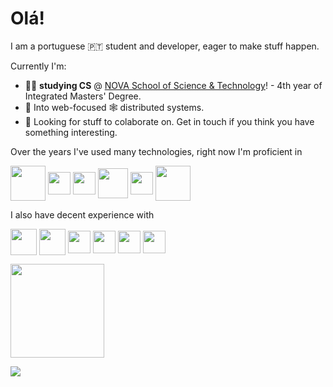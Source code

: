 # Olá!

I am a portuguese 🇵🇹 student and developer, eager to make stuff happen.

Currently I'm:

- 👨‍🎓 **studying CS** @ [NOVA School of Science & Technology](https://www.fct.unl.pt/)! - 4th year of Integrated Masters' Degree.
- 🔎 Into web-focused 🕸️ distributed systems.
- 🌟 Looking for stuff to colaborate on. Get in touch if you think you have something interesting.

Over the years I've used many technologies, right now I'm proficient in
<div style="display: inline">
<p>
<img align=center src="https://upload.wikimedia.org/wikipedia/pt/thumb/3/30/Java_programming_language_logo.svg/1200px-Java_programming_language_logo.svg.png" height="56">
<img align=center src="https://upload.wikimedia.org/wikipedia/commons/thumb/9/99/Unofficial_JavaScript_logo_2.svg/1024px-Unofficial_JavaScript_logo_2.svg.png" height="36">
<img align=center src="https://upload.wikimedia.org/wikipedia/commons/thumb/4/4c/Typescript_logo_2020.svg/1024px-Typescript_logo_2020.svg.png" height="36"> 
<img align=center src="https://icons.iconarchive.com/icons/papirus-team/papirus-apps/512/tux-icon.png" height="48">
<img align=center src="https://upload.wikimedia.org/wikipedia/commons/thumb/3/3f/Linux_Mint_logo_without_wordmark.svg/1200px-Linux_Mint_logo_without_wordmark.svg.png" height="36">
<img align=center src="https://img.icons8.com/plasticine/100/000000/bash.png" height="56">
</div>

I also have decent experience with
<div style="display: inline">
<img align=center src="https://i0.wp.com/www.primefaces.org/wp-content/uploads/2017/09/feature-react.png" height="42">
  <img align=center src="https://www.shareicon.net/data/256x256/2015/10/06/112724_development_512x512.png" height="42">
<img align=center src="https://upload.wikimedia.org/wikipedia/commons/8/87/Sql_data_base_with_logo.png" height="36">
<img align=center src="https://cdn.worldvectorlogo.com/logos/c--4.svg" height="36">
<img align=center src="https://upload.wikimedia.org/wikipedia/commons/thumb/c/c3/Python-logo-notext.svg/2048px-Python-logo-notext.svg.png" height="36">
<img align=center src="https://upload.wikimedia.org/wikipedia/commons/1/19/C_Logo.png" height="36">
<p>
</div>

<!--- <img height="150em" src="https://github-readme-stats.vercel.app/api?username=JonhyOliveira&show_icons=true&theme=prussian&include_all_commits=true&count_private=true"/> --->
<img height="150em" src="https://github-readme-stats.vercel.app/api/top-langs/?username=JonhyOliveira&layout=compact&langs_count=6&theme=prussian"/>

![](https://komarev.com/ghpvc/?username=JonhyOliveira&color=blue&style=flat-square)
